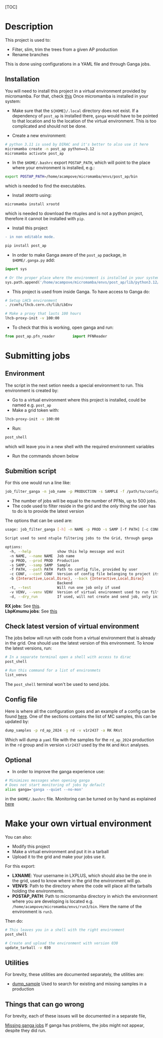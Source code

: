 [TOC]

# Description

This project is used to:

- Filter, slim, trim the trees from a given AP production
- Rename branches

This is done using configurations in a YAML file and through Ganga jobs.

## Installation

You will need to install this project in a virtual environment provided by micromamba. 
For that, check [this](https://mamba.readthedocs.io/en/latest/installation/micromamba-installation.html)
Once micromamba is installed in your system:

- Make sure that the `${HOME}/.local` directory does not exist. If a dependency
of `post_ap` is installed there, `ganga` would have to be pointed to that location and to
the location of the virtual environment. This is too complicated and should not be done.

- Create a new environment:

```bash
# python 3.11 is used by DIRAC and it's better to also use it here 
micromamba create -n post_ap python==3.12
micromamba activate post_ap
```

- In the `$HOME/.bashrc` export `POSTAP_PATH`, which will point to the place where your environment
is installed, e.g.:

```bash
export POSTAP_PATH=/home/acampove/micromamba/envs/post_ap/bin
```

which is needed to find the executables.

- Install `XROOTD` using:

```bash
micromamba install xrootd
```

which is needed to download the ntuples and is not a python project, therefore
it cannot be installed with `pip`.

- Install this project
```diff
- in non editable mode.
```

```bash
pip install post_ap
```

- In order to make Ganga aware of the `post_ap` package, in `$HOME/.ganga.py` add:

```python
import sys

# Or the proper place where the environment is installed in your system
sys.path.append('/home/acampove/micromamba/envs/post_ap/lib/python3.12/site-packages')
```

- This project is used from inside Ganga. To have access to Ganga do:

```bash
# Setup LHCb environment
. /cvmfs/lhcb.cern.ch/lib/LbEnv

# Make a proxy that lasts 100 hours
lhcb-proxy-init -v 100:00
```

- To check that this is working, open ganga and run:

```python
from post_ap.pfn_reader        import PFNReader
```

# Submitting jobs

## Environment

The script in the next setion needs a special environment to run. This environment is created by:

- Go to a virtual environment where this project is installed, could be named e.g. `post_ap`
- Make a grid token with:

```bash
lhcb-proxy-init -v 100:00
```

- Run:

```bash
post_shell
```

which will leave you in a new shell with the required environment variables

- Run the commands shown below

## Submition script

For this one would run a line like:

```bash
job_filter_ganga -n job_name -p PRODUCTION -s SAMPLE -f /path/to/config/file.yaml -b BACKEND -v VERSION_OF_ENV 
```
- The number of jobs will be equal to the number of PFNs, up to 500 jobs.
- The code used to filter reside in the grid and the only thing the user has to do is to provide the latest version

The options that can be used are:

```bash
usage: job_filter_ganga [-h] -n NAME -p PROD -s SAMP [-f PATH] [-c CONF] [-b {Interactive,Local,Dirac}] [-t] -v VENV [-d]

Script used to send ntuple filtering jobs to the Grid, through ganga

options:
  -h, --help            show this help message and exit
  -n NAME, --name NAME  Job name
  -p PROD, --prod PROD  Production
  -s SAMP, --samp SAMP  Sample
  -f PATH, --path PATH  Path to config file, provided by user
  -c CONF, --conf CONF  Version of config file belonging to project itself
  -b {Interactive,Local,Dirac}, --back {Interactive,Local,Dirac}
                        Backend
  -t, --test            Will run one job only if used
  -v VENV, --venv VENV  Version of virtual environment used to run filtering
  -d, --dry_run         If used, will not create and send job, only initialize
```

**RX jobs**: See [this](doc/rx_jobs.md).   
**LbpKmumu jobs**: See [this](doc/lbpkmm_jobs.md)

## Check latest version of virtual environment

The jobs below will run with code from a virtual environment that is already in the grid. One should use the
latest version of this environment. To know the latest versions, run:

```bash
# In a separate terminal open a shell with access to dirac
post_shell

# Run this command for a list of environmets
list_venvs
```

The `post_shell` terminal won't be used to send jobs.

## Config file

Here is where all the configuration goes and an example of a config can be found [here](https://github.com/acampove/config_files/blob/main/post_ap/v7.yaml).
One of the sections contains the list of MC samples, this can be updated by:

```bash
dump_samples -p rd_ap_2024 -g rd -v v1r2437 -a RK RKst
```

Which will dump a `yaml` file with the samples for the `rd_ap_2024` production in the `rd` group and in
version `v1r2437` used by the `RK` and `RKst` analyses.

## Optional

- In order to improve the ganga experience use: 

```bash
# Minimizes messages when opening ganga
# Does not start monitoring of jobs by default
alias ganga='ganga --quiet --no-mon'
```

in the `$HOME/.bashrc` file. Monitoring can be turned on by hand as explained [here](https://twiki.cern.ch/twiki/bin/viewauth/LHCb/FAQ/GangaLHCbFAQ#How_can_I_run_the_monitoring_loo)

# Make your own virtual environment

You can also:

- Modify this project
- Make a virtual environment and put it in a tarball
- Upload it to the grid and make your jobs use it.

For this export:

- **LXNAME**: Your username in LXPLUS, which should also be the one in the grid, 
used to know where in the grid the environment will go.
- **VENVS**: Path to the directory where the code will place all the tarballs holding the environments.
- **POSTAP_PATH**: Path to micromamba directory in which the environment where you are developing is located
e.g. `/home/acampove/micromamba/envs/run3/bin`. Here the name of the environment is `run3`.

Then do:

```bash
# This leaves you in a shell with the right environment
post_shell

# Create and upload the environment with version 030
update_tarball -v 030
```
## Utilities

For brevity, these utilities are documented separately, the utilities are:

- [dump_sample](doc/utilities/dump_samples.md) Used to search for existing and missing samples in a production

## Things that can go wrong

For brevity, each of these issues will be documented in a separate file,

[Missing ganga jobs](doc/missing_jobs.md)
If ganga has problems, the jobs might not appear, despite they did run.

